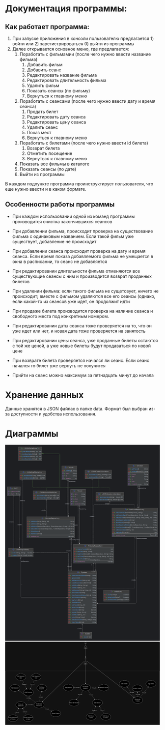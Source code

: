 # Документация программы: 

## Как работает программа: 

1. При запуске приложения в консоли пользователю предлагается 1) войти или 2) зарегистрироваться 0) выйти из программы
1. Далее открывается основное меню, где предлагается:
   1) Поработать с фильмамии (после чего нужно ввести название фильма)
      1) Добавить фильм 
      2) Добавить сеанс 
      3) Редактировать название фильма 
      4) Редактировать длительность фильма 
      5) Удалить фильм 
      6) Показать сеансы (по фильму) 
      0) Вернуться к главному меню
   2) Поработать с сеансами (после чего нужно ввести дату и время сеанса)
      1) Продать билет 
      2) Редактировать дату сеанса 
      3) Редактировать цену сеанса 
      4) Удалить сеанс 
      5) Показ мест 
      0) Вернуться к главному меню
   3) Поработать с билетами (после чего нужно ввести id билета)
      1) Возврат билета 
      2) Отметить посещение 
      0) Вернуться к главному меню
   4) Показать все фильмы в каталоге
   5) Показать сеансы (по дате) 
   0) Выйти из программы

В каждом подпункте программа проинструктирует пользователя, что еще нужно ввести и в каком формате. 

## Особенности работы программы

* При каждом использовании одной из команд программы производится очистка закончившихся сеансов

* При добавлении фильма, происходит проверка на существование фильма с одинаковым названием. Если такой фильм уже существует, добавление не происходит
* При добавлении сеанса происходит проверка на дату и время сеанса. Если время показа добавляемого фильма не умещается в окна в расписании, то сеанс не добавляется
* При редактировании длительности фильма отменяются все существующие сеансы с ним и производится возврат проданных билетов
* При удалении фильма: если такого фильма не сущетсвует, ничего не происходит; вместе с фильмом удаляются все его сеансы (однако, если какой-то из сеансов уже идет, он продолжит идти
* При продаже билета производится проверка на наличие сеанса и свободного места под конкретным номером.
* При редактировании даты сеанса тоже проверяется на то, что он уже идет или нет, и новая дата тоже проверяется на занятость 
* При редактировании цены сеанса, уже проданные билеты остаются с той же ценой, а уже новые билеты будут продаваться по новой цене
* При возврате билета проверяется начался ли сеанс. Если сеанс начался то билет уже вернуть не получится
* Прийти на сеанс можно максимум за пятнадцать минут до начала

# Хранение данных

Данные хранятся в JSON файлах в папке data. Формат был выбран из-за доступности и удобства использования. 

# Диаграммы

![Диаграмма классов](UML_classes.png)
![Диаграмма прецедентов](Фильмы_диаграмма_прецедентов.png)
